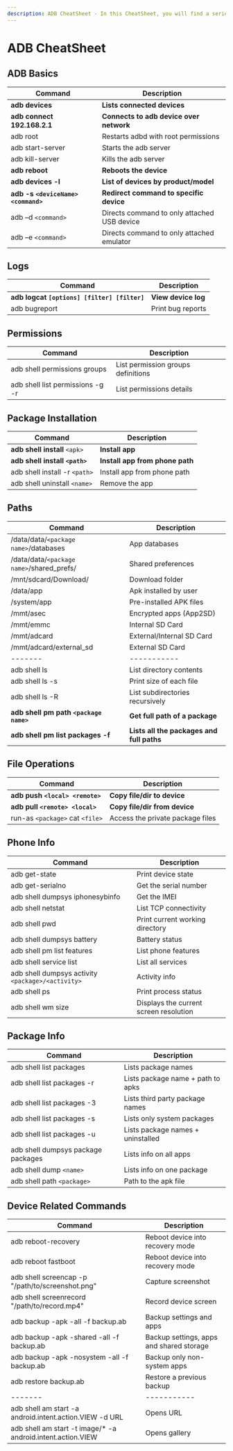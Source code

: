 ```yaml
---
description: ADB CheatSheet - In this CheatSheet, you will find a series of practical example commands for running ADB and getting the most of Android Debug Bridge powerful tool.
---
```


# ADB CheatSheet

## ADB Basics

| Command                             | Description                                 |
| ----------------------------------- | ------------------------------------------- |
| __adb devices__                     | __Lists connected devices__                 |
| __adb connect 192.168.2.1__         | __Connects to adb device over network__     |
| adb root                            | Restarts adbd with root permissions         |
| adb start-server                    | Starts the adb server                       |
| adb kill-server                     | Kills the adb server                        |
| __adb reboot__                      | __Reboots the device__                      |
| __adb devices -l__                  | __List of devices by product/model__        |
| __adb -s `<deviceName> <command>`__ | __Redirect command to specific device__     |
| adb –d `<command>`                  | Directs command to only attached USB device |
| adb –e `<command>`                  | Directs command to only attached emulator   |

## Logs

| Command                                      | Description         |
| -------------------------------------------- | ------------------- |
| __adb logcat `[options] [filter] [filter]`__ | __View device log__ |
| adb bugreport                                | Print bug reports   |

## Permissions

| Command                          | Description                        |
| -------------------------------- | ---------------------------------- |
| adb shell permissions groups     | List permission groups definitions |
| adb shell list permissions -g -r | List permissions details           |

## Package Installation

| Command                        | Description                     |
| ------------------------------ | ------------------------------- |
| __adb shell install__ `<apk>`  | __Install app__                 |
| __adb shell install `<path>`__ | __Install app from phone path__ |
| adb shell install -r `<path>`  | Install app from phone path     |
| adb shell uninstall `<name>`   | Remove the app                  |

## Paths

| Command                                   | Description                               |
| ----------------------------------------- | ----------------------------------------- |
| /data/data/`<package name>`/databases     | App databases                             |
| /data/data/`<package name>`/shared_prefs/ | Shared preferences                        |
| /mnt/sdcard/Download/                     | Download folder                           |
| /data/app                                 | Apk installed by user                     |
| /system/app                               | Pre-installed APK files                   |
| /mmt/asec                                 | Encrypted apps (App2SD)                   |
| /mmt/emmc                                 | Internal SD Card                          |
| /mmt/adcard                               | External/Internal SD Card                 |
| /mmt/adcard/external_sd                   | External SD Card                          |
| -------                                   | -----------                               |
| adb shell ls                              | List directory contents                   |
| adb shell ls -s                           | Print size of each file                   |
| adb shell ls -R                           | List subdirectories recursively           |
| __adb shell pm path `<package name>`__    | __Get full path of a package__            |
| __adb shell pm list packages -f__         | __Lists all the packages and full paths__ |

## File Operations

| Command                         | Description                      |
| ------------------------------- | -------------------------------- |
| __adb push `<local> <remote>`__ | __Copy file/dir to device__      |
| __adb pull `<remote> <local>`__ | __Copy file/dir from device__    |
| run-as `<package>` cat `<file>` | Access the private package files |

## Phone Info

| Command                                           | Description                            |
| ------------------------------------------------- | -------------------------------------- |
| adb get-statе                                     | Print device state                     |
| adb get-serialno                                  | Get the serial number                  |
| adb shell dumpsys iphonesybinfo                   | Get the IMEI                           |
| adb shell netstat                                 | List TCP connectivity                  |
| adb shell pwd                                     | Print current working directory        |
| adb shell dumpsys battery                         | Battery status                         |
| adb shell pm list features                        | List phone features                    |
| adb shell service list                            | List all services                      |
| adb shell dumpsys activity `<package>/<activity>` | Activity info                          |
| adb shell ps                                      | Print process status                   |
| adb shell wm size                                 | Displays the current screen resolution |

## Package Info

| Command                            | Description                       |
| ---------------------------------- | --------------------------------- |
| adb shell list packages            | Lists package names               |
| adb shell list packages -r         | Lists package name + path to apks |
| adb shell list packages -3         | Lists third party package names   |
| adb shell list packages -s         | Lists only system packages        |
| adb shell list packages -u         | Lists package names + uninstalled |
| adb shell dumpsys package packages | Lists info on all apps            |
| adb shell dump `<name>`            | Lists info on one package         |
| adb shell path `<package>`         | Path to the apk file              |

## Device Related Commands

| Command                                                     | Description                              |
| ----------------------------------------------------------- | ---------------------------------------- |
| adb reboot-recovery                                         | Reboot device into recovery mode         |
| adb reboot fastboot                                         | Reboot device into recovery mode         |
| adb shell screencap -p "/path/to/screenshot.png"            | Capture screenshot                       |
| adb shell screenrecord "/path/to/record.mp4"                | Record device screen                     |
| adb backup -apk -all -f backup.ab                           | Backup settings and apps                 |
| adb backup -apk -shared -all -f backup.ab                   | Backup settings, apps and shared storage |
| adb backup -apk -nosystem -all -f backup.ab                 | Backup only non-system apps              |
| adb restore backup.ab                                       | Restore a previous backup                |
| -------                                                     | -----------                              |
| adb shell am start -a android.intent.action.VIEW -d URL     | Opens URL                                |
| adb shell am start -t image/* -a android.intent.action.VIEW | Opens gallery                            |

